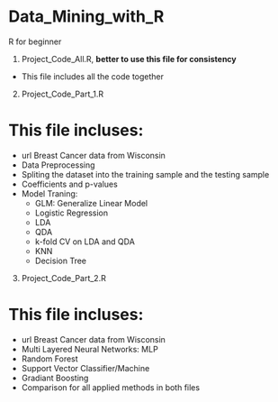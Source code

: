 # Data_Mining_with_R
R for beginner
1. Project_Code_All.R, **better to use this file for consistency** 
- This file includes all the code together
2. Project_Code_Part_1.R
# This file incluses: 
  - url Breast Cancer data from Wisconsin
  - Data Preprocessing 
  - Spliting the dataset into the training sample and the testing sample
  - Coefficients and p-values
  - Model Traning:
      * GLM: Generalize Linear Model
      * Logistic Regression 
      * LDA
      * QDA
      * k-fold CV on LDA and QDA
      * KNN
      * Decision Tree
 3. Project_Code_Part_2.R
 #  This file incluses: 
   - url Breast Cancer data from Wisconsin
   - Multi Layered Neural Networks: MLP 
   - Random Forest 
   - Support Vector Classifier/Machine 
   - Gradiant Boosting
   - Comparison for all applied methods in both files


